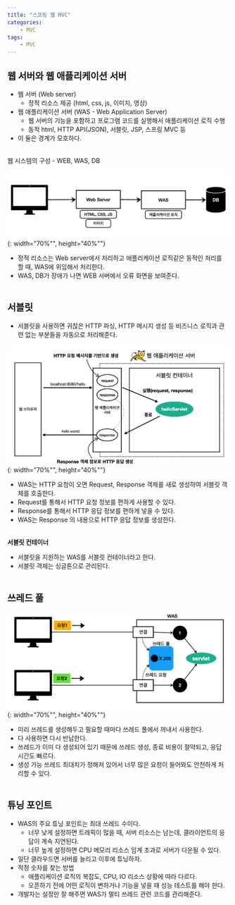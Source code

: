 ```yaml
---
title: "스프링 웹 MVC"
categories: 
    - MVC
tags:
    - MVC
---
```


## **웹 서버와 웹 애플리케이션 서버** <br>
* 웹 서버 (Web server)
    * 정적 리소스 제공 (html, css, js, 이미지, 영상)
* 웹 애플리케이션 서버 (WAS - Web Application Server)
    * 웹 서버의 기능을 포함하고 프로그램 코드를 실행해서 애플리케이션 로직 수행
    * 동적 html, HTTP API(JSON), 서블릿, JSP, 스프링 MVC 등
* 이 둘은 경계가 모호하다. <br><br>

웹 시스템의 구성 - WEB, WAS, DB <br>

![img1](/assets/images/9_1.png){: width="70%"", height="40%""} <br>

* 정적 리소스는 Web server에서 처리하고 애플리케이션 로직같은 동적인 처리를 할 때, WAS에 위임해서 처리한다.
* WAS, DB가 장애가 나면 WEB 서버에서 오류 화면을 보여준다. <br><br>


## **서블릿** <br>
* 서블릿을 사용하면 귀찮은 HTTP 파싱, HTTP 메시지 생성 등 비즈니스 로직과 관련 없는 부분들을 자동으로 처리해준다. <br>

![img2](/assets/images/9_2.png){: width="70%"", height="40%""} <br>

* WAS는 HTTP 요청이 오면 Request, Response 객체를 새로 생성하여 서블릿 객체를 호출한다.
* Request를 통해서 HTTP 요청 정보를 편하게 사용할 수 있다.
* Response를 통해서 HTTP 응답 정보를 편하게 넣을 수 있다.
* WAS는 Response 의 내용으로 HTTP 응답 정보를 생성한다. <br><br>

**서블릿 컨테이너** <br>
* 서블릿을 지원하는 WAS를 서블릿 컨테이너라고 한다.
* 서블릿 객체는 싱글톤으로 관리된다. <br><br>

## **쓰레드 풀** <br>

![img3](/assets/images/9_3.png){: width="70%"", height="40%""} <br>

* 미리 쓰레드를 생성해두고 필요할 때마다 쓰레드 풀에서 꺼내서 사용한다.
* 다 사용하면 다시 반납한다.
* 쓰레드가 이미 다 생성되어 있기 때문에 쓰레드 생성, 종료 비용이 절약되고, 응답 시간도 빠르다.
* 생성 가능 쓰레드 최대치가 정해져 있어서 너무 많은 요청이 들어와도 안전하게 처리할 수 있다. <br><br>

## **튜닝 포인트** 
* WAS의 주요 튜닝 포인트는 최대 쓰레드 수이다.
    * 너무 낮게 설정하면 트레픽이 많을 때, 서버 리소스는 남는데, 클라이언트의 응답이 계속 지연된다.
    * 너무 높게 설정하면 CPU 메모리 리소스 임계 초과로 서버가 다운될 수 있다.
* 일단 클라우드면 서버를 늘리고 이후에 튜닝하자.
* 적정 숫자를 찾는 방법
    * 애플리케이션 로직의 복잡도, CPU, IO 리소스 상황에 따라 다르다.
    * 오픈하기 전에 어떤 로직이 변하거나 기능을 넣을 때 성능 테스트를 해야 한다.
* 개발자는 설정만 잘 해주면 WAS가 멀티 쓰레드 관련 코드를 관리해준다.


